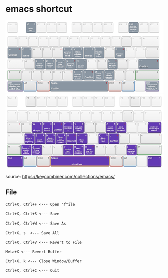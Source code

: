 # emacs shortcut

 <img align="" width="" height="" src="keymap.JPEG"> 
 
 <img align="" width="" height="" src="ctrl.JPEG">  
 
 source: https://keycombiner.com/collections/emacs/

## File 
```
Ctrl+X, Ctrl+F <--- Open "f"ile
```
```
Ctrl+X, Ctrl+S <--- Save
```

```
Ctrl+X, Ctrl+W <--- Save As
```

```
Ctrl+X, s  <--- Save All
``` 

```
Ctrl+X, Ctrl+V <--- Revert to File
```

```
Meta+X <--- Revert Buffer
```
```
Ctrl+X, k <--- Close Window/Buffer
```

```
Ctrl+X, Ctrl+C <--- Quit
```
